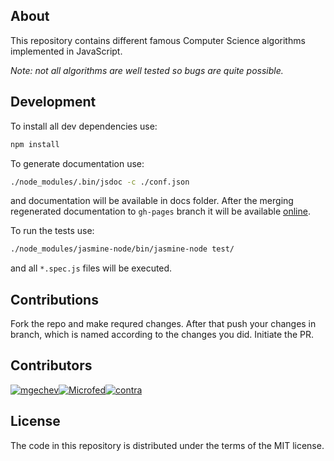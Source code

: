 ## About

This repository contains different famous Computer Science algorithms implemented in JavaScript.

*Note: not all algorithms are well tested so bugs are quite possible.*

## Development

To install all dev dependencies use:

```Bash
npm install
```

To generate documentation use:

```Bash
./node_modules/.bin/jsdoc -c ./conf.json
```

and documentation will be available in docs folder. After the merging regenerated documentation to `gh-pages` branch it will be available <a href="http://andreygeonya.github.io/javascript-algorithms/docs/" target="_blank">online</a>.

To run the tests use:

```Bash
./node_modules/jasmine-node/bin/jasmine-node test/
```

and all `*.spec.js` files will be executed.

## Contributions

Fork the repo and make requred changes. After that push your changes in branch, which is named according to the changes you did.
Initiate the PR.

## Contributors

[![mgechev](https://avatars.githubusercontent.com/u/455023?v=3&s=117)](https://github.com/mgechev)[![Microfed](https://avatars.githubusercontent.com/u/613179?v=3&s=117)](https://github.com/Microfed)[![contra](https://avatars.githubusercontent.com/u/425716?v=3&s=117)](https://github.com/contra)

## License

The code in this repository is distributed under the terms of the MIT license.
